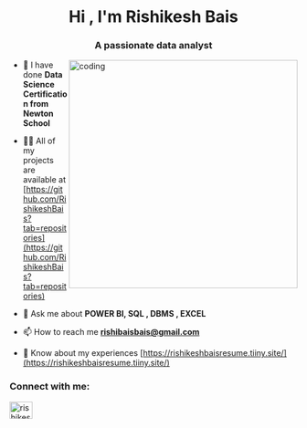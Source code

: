 <h1 align="center">Hi , I'm Rishikesh Bais</h1>
<h3 align="center">A passionate data analyst</h3>
<img align="right" alt="coding" width="400" src="https://miro.medium.com/v2/resize:fit:679/1*zVnWJtyGOX_kUIDm6ccCfQ.gif">

- 🌱 I have done **Data Science Certification from Newton School**

- 👨‍💻 All of my projects are available at [https://github.com/RishikeshBais?tab=repositories](https://github.com/RishikeshBais?tab=repositories)

- 💬 Ask me about **POWER BI, SQL , DBMS , EXCEL**

- 📫 How to reach me **rishibaisbais@gmail.com**

- 📄 Know about my experiences [https://rishikeshbaisresume.tiiny.site/](https://rishikeshbaisresume.tiiny.site/)

<h3 align="left">Connect with me:</h3>
<p align="left">
<a href="https://linkedin.com/in/rishikesh bais" target="blank"><img align="center" src="https://raw.githubusercontent.com/rahuldkjain/github-profile-readme-generator/master/src/images/icons/Social/linked-in-alt.svg" alt="rishikesh bais" height="30" width="40" /></a>
</p>
